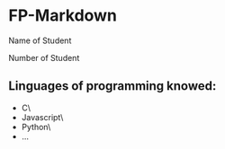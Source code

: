 # FP-Markdown

Name of Student

Number of Student

## Linguages of programming knowed:

* C\
* Javascript\
* Python\
* ...


